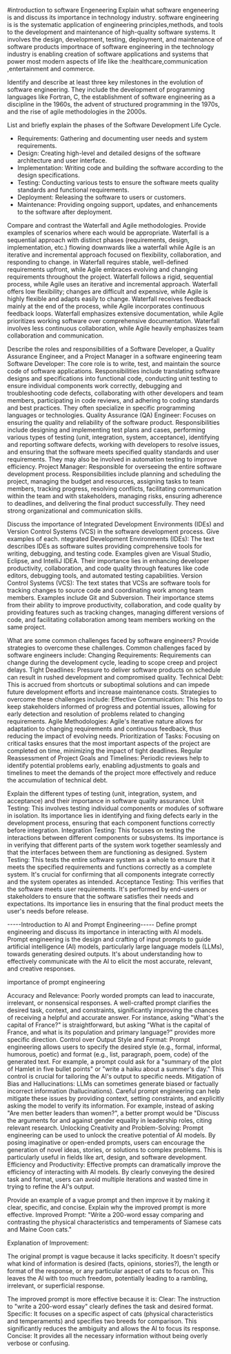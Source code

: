 #introduction to software Engeneering
Explain what software engeneering is and discuss its importance in technology industry.
software engineering is is the systematic application of engineering principles,methods, and tools to the development and maintenance of high-quality software systems. It involves the design, development, testing,
deployment, and maintenance of software products
importnace of software engineering in the technology industry is enabling creation of software applications and systems that power most modern aspects of life like the :healthcare,communication ,entertainment and commerce.

Identify and describe  at least three key milestones in the evolution of software engineering.
They include the development of
programming languages like Fortran, C, the establishment of software engineering
as a discipline in the 1960s, the advent of structured programming in the 1970s, and
the rise of agile methodologies in the 2000s.

List and briefly explain the phases of the Software Development Life Cycle.
- Requirements: Gathering and documenting user needs and system requirements.
- Design: Creating high-level and detailed designs of the software architecture and user
interface.
- Implementation: Writing code and building the software according to the design
specifications.
- Testing: Conducting various tests to ensure the software meets quality standards and
functional requirements.
- Deployment: Releasing the software to users or customers.
- Maintenance: Providing ongoing support, updates, and enhancements to the software after deployment.

Compare and contrast the Waterfall and Agile methodologies. Provide examples of scenarios where each would be appropriate.
Waterfall is a sequential approach with distinct phases (requirements, design, implementation, etc.) flowing downwards like a waterfall while Agile is  an iterative and incremental approach focused on flexibility, collaboration, and responding to change.
in Waterfall requires stable, well-defined requirements upfront, while Agile embraces evolving and changing requirements throughout the project.
Waterfall follows a rigid, sequential process, while Agile uses an iterative and incremental approach.
Waterfall offers low flexibility; changes are difficult and expensive, while Agile is highly flexible and adapts easily to change.
Waterfall receives feedback mainly at the end of the process, while Agile incorporates continuous feedback loops.
Waterfall emphasizes extensive documentation, while Agile prioritizes working software over comprehensive documentation.
Waterfall involves less continuous collaboration, while Agile heavily emphasizes team collaboration and communication.

Describe the roles and responsibilities of a Software Developer, a Quality Assurance Engineer, and a Project Manager in a software engineering team
Software Developer: The core role is to write, test, and maintain the source code of software applications. Responsibilities include translating software designs and specifications into functional code, conducting unit testing to ensure individual components work correctly, debugging and troubleshooting code defects, collaborating with other developers and team members, participating in code reviews, and adhering to coding standards and best practices. They often specialize in specific programming languages or technologies.
Quality Assurance (QA) Engineer: Focuses on ensuring the quality and reliability of the software product. Responsibilities include designing and implementing test plans and cases, performing various types of testing (unit, integration, system, acceptance), identifying and reporting software defects, working with developers to resolve issues, and ensuring that the software meets specified quality standards and user requirements. They may also be involved in automation testing to improve efficiency.
Project Manager: Responsible for overseeing the entire software development process. Responsibilities include planning and scheduling the project, managing the budget and resources, assigning tasks to team members, tracking progress, resolving conflicts, facilitating communication within the team and with stakeholders, managing risks, ensuring adherence to deadlines, and delivering the final product successfully. They need strong organizational and communication skills.

Discuss the importance of Integrated Development Environments (IDEs) and Version Control Systems (VCS) in the software development process. Give examples of each.
ntegrated Development Environments (IDEs): The text describes IDEs as software suites providing comprehensive tools for writing, debugging, and testing code. Examples given are Visual Studio, Eclipse, and IntelliJ IDEA. Their importance lies in enhancing developer productivity, collaboration, and code quality through features like code editors, debugging tools, and automated testing capabilities.
Version Control Systems (VCS): The text states that VCSs are software tools for tracking changes to source code and coordinating work among team members. Examples include Git and Subversion. Their importance stems from their ability to improve productivity, collaboration, and code quality by providing features such as tracking changes, managing different versions of code, and facilitating collaboration among team members working on the same project.

What are some common challenges faced by software engineers? Provide strategies to overcome these challenges.
Common challenges faced by software engineers include:
Changing Requirements: Requirements can change during the development cycle, leading to scope creep and project delays.
Tight Deadlines: Pressure to deliver software products on schedule can result in rushed development and compromised quality.
Technical Debt: This is accrued from shortcuts or suboptimal solutions and can impede future development efforts and increase maintenance costs.
Strategies to overcome these challenges include:
Effective Communication: This helps to keep stakeholders informed of progress and potential issues, allowing for early detection and resolution of problems related to changing requirements.
Agile Methodologies: Agile's iterative nature allows for adaptation to changing requirements and continuous feedback, thus reducing the impact of evolving needs.
Prioritization of Tasks: Focusing on critical tasks ensures that the most important aspects of the project are completed on time, minimizing the impact of tight deadlines.
Regular Reassessment of Project Goals and Timelines: Periodic reviews help to identify potential problems early, enabling adjustments to goals and timelines to meet the demands of the project more effectively and reduce the accumulation of technical debt.

Explain the different types of testing (unit, integration, system, and acceptance) and their importance in software quality assurance.
Unit Testing: This involves testing individual components or modules of software in isolation. Its importance lies in identifying and fixing defects early in the development process, ensuring that each component functions correctly before integration.
Integration Testing: This focuses on testing the interactions between different components or subsystems. Its importance is in verifying that different parts of the system work together seamlessly and that the interfaces between them are functioning as designed.
System Testing: This tests the entire software system as a whole to ensure that it meets the specified requirements and functions correctly as a complete system. It's crucial for confirming that all components integrate correctly and the system operates as intended.
Acceptance Testing: This verifies that the software meets user requirements. It's performed by end-users or stakeholders to ensure that the software satisfies their needs and expectations. Its importance lies in ensuring that the final product meets the user's needs before release.

-----Introduction   to AI and Prompt Engineering-----
Define prompt engineering and discuss its importance in interacting with AI models.
Prompt engineering is the design and crafting of input prompts to guide artificial intelligence (AI) models, particularly large language models (LLMs), towards generating desired outputs. It's about understanding how to effectively communicate with the AI to elicit the most accurate, relevant, and creative responses.

importance of prompt engineering

Accuracy and Relevance: Poorly worded prompts can lead to inaccurate, irrelevant, or nonsensical responses. A well-crafted prompt clarifies the desired task, context, and constraints, significantly improving the chances of receiving a helpful and accurate answer. For instance, asking "What's the capital of France?" is straightforward, but asking "What is the capital of France, and what is its population and primary language?" provides more specific direction.
Control over Output Style and Format: Prompt engineering allows users to specify the desired style (e.g., formal, informal, humorous, poetic) and format (e.g., list, paragraph, poem, code) of the generated text. For example, a prompt could ask for a "summary of the plot of Hamlet in five bullet points" or "write a haiku about a summer's day." This control is crucial for tailoring the AI's output to specific needs.
Mitigation of Bias and Hallucinations: LLMs can sometimes generate biased or factually incorrect information (hallucinations). Careful prompt engineering can help mitigate these issues by providing context, setting constraints, and explicitly asking the model to verify its information. For example, instead of asking "Are men better leaders than women?", a better prompt would be "Discuss the arguments for and against gender equality in leadership roles, citing relevant research.
Unlocking Creativity and Problem-Solving: Prompt engineering can be used to unlock the creative potential of AI models. By posing imaginative or open-ended prompts, users can encourage the generation of novel ideas, stories, or solutions to complex problems. This is particularly useful in fields like art, design, and software development.
Efficiency and Productivity: Effective prompts can dramatically improve the efficiency of interacting with AI models. By clearly conveying the desired task and format, users can avoid multiple iterations and wasted time in trying to refine the AI's output.

Provide an example of a vague prompt and then improve it by making it clear, specific, and concise. Explain why the improved prompt is more effective.
Improved Prompt: "Write a 200-word essay comparing and contrasting the physical characteristics and temperaments of Siamese cats and Maine Coon cats."

Explanation of Improvement:

The original prompt is vague because it lacks specificity. It doesn't specify what kind of information is desired (facts, opinions, stories?), the length or format of the response, or any particular aspect of cats to focus on. This leaves the AI with too much freedom, potentially leading to a rambling, irrelevant, or superficial response.

The improved prompt is more effective because it is:
Clear: The instruction to "write a 200-word essay" clearly defines the task and desired format.
Specific: It focuses on a specific aspect of cats (physical characteristics and temperaments) and specifies two breeds for comparison. This significantly reduces the ambiguity and allows the AI to focus its response.
Concise: It provides all the necessary information without being overly verbose or confusing.
